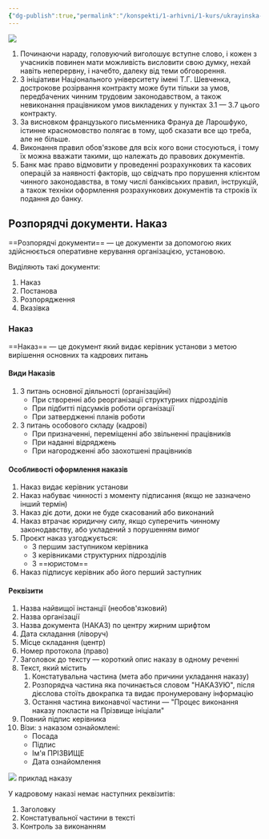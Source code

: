 ```yaml
---
{"dg-publish":true,"permalink":"/konspekti/1-arhivni/1-kurs/ukrayinska-mova/22-travnya-2023/"}
---
```


![](https://i.imgur.com/1504YY0.png)

1. Починаючи нараду, головуючий виголошує вступне слово, і кожен з учасників повинен мати можливість висловити свою думку, нехай навіть неперервну, і начебто, далеку від теми обговорення.
2. З ініціативи Національного університету імені Т.Г. Шевченка, дострокове розірвання контракту може бути тільки за умов, передбачених чинним трудовим законодавством, а також невиконання працівником умов викладених у пунктах 3.1 — 3.7 цього контракту.
3. За висновком французького письменника Франуа де Ларошфуко, істинне красномовство полягає в тому, щоб сказати все що треба, але не більше.
4. Виконання правил обов'язкове для всіх кого вони стосуються, і тому їх можна вважати такими, що належать до правових документів.
5. Банк має право відмовити у проведенні розрахункових та касових операцій за наявності факторів, що свідчать про порушення клієнтом чинного законодавства, в тому числі банківських правил, інструкцій, а також техніки оформлення розрахункових документів та строків їх подання до банку. 

## Розпорядчі документи. Наказ
==Розпорядчі документи== — це документи за допомогою яких здійснюється оперативне керування організацією, установою. 

Виділяють такі документи:
1. Наказ
2. Постанова
3. Розпорядження
4. Вказівка

### Наказ
==Наказ== — це документ який видає керівник установи з метою вирішення основних та кадрових питань

#### Види Наказів
1. З питань основної діяльності (організаційні) 
	- При створенні або реорганізації структурних підрозділів
	- При підбитті підсумків роботи організації
	- При затвердженні планів роботи
2. З питань особового складу (кадрові)
	- При призначенні, переміщенні або звільненні працівників
	- При наданні відряджень
	- При нагородженні або заохотшені працівників

#### Особливості оформлення наказів
1. Наказ видає керівник установи
2. Наказ набуває чинності з моменту підписання (якщо не зазначено інший термін)
3. Наказ діє доти, доки не буде скасований або виконаний
4. Наказ втрачає юридичну силу, якщо суперечить чинному законодавству, або укладений з порушенням вимог
5. Проєкт наказ узгоджується:
	- З першим заступником керівника
	- З керівниками структурних підрозділів
	- З ==юристом==
6. Наказ підписує керівник або його перший заступник

#### Реквізити
1. Назва найвищої інстанції (необов'язковий)
2. Назва організації
3. Назва документа (НАКАЗ) по центру жирним шрифтом
4. Дата складання (ліворуч)
5. Місце складання (центр)
6. Номер протокола (право)
7. Заголовок до тексту — короткий опис наказу в одному реченні
8. Текст, який містить
	1. Констатувальна частина (мета або причини укладання наказу)
	2. Розпорядча частина яка починається словом "НАКАЗУЮ", після дієслова стоїть двокрапка та видає пронумеровану інформацію
	3. Остання частина виконавчої частини — "Процес виконання наказу покласти на Прізвище ініціали"
9. Повний підпис керівника
10. Візи: з наказом ознайомлені: 
	- Посада
	- Підпис
	- Ім'я ПРІЗВИЩЕ
	- Дата ознайомлення

![](https://i.imgur.com/fZwshsJ.png)
приклад наказу

У кадровому наказі немає наступних реквізитів:
1. Заголовку
2. Констатувальної частини в тексті
3. Контроль за виконанням
